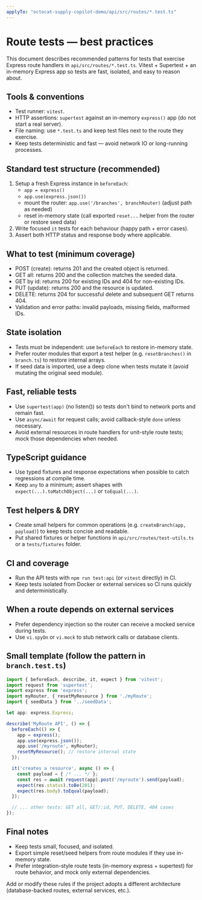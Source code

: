 ```yaml
---
applyTo: "octocat-supply-copilot-demo/api/src/routes/*.test.ts"
---
```


# Route tests — best practices

This document describes recommended patterns for tests that exercise Express route handlers in `api/src/routes/*.test.ts`. Vitest + Supertest + an in-memory Express app so tests are fast, isolated, and easy to reason about.

## Tools & conventions
- Test runner: `vitest`.
- HTTP assertions: `supertest` against an in-memory `express()` app (do not start a real server).
- File naming: use `*.test.ts` and keep test files next to the route they exercise.
- Keep tests deterministic and fast — avoid network IO or long-running processes.

## Standard test structure (recommended)
1. Setup a fresh Express instance in `beforeEach`:
   - `app = express()`
   - `app.use(express.json())`
   - mount the router: `app.use('/branches', branchRouter)` (adjust path as needed)
   - reset in-memory state (call exported `reset...` helper from the router or restore seed data)
2. Write focused `it` tests for each behaviour (happy path + error cases).
3. Assert both HTTP status and response body where applicable.

## What to test (minimum coverage)
- POST (create): returns 201 and the created object is returned.
- GET all: returns 200 and the collection matches the seeded data.
- GET by id: returns 200 for existing IDs and 404 for non-existing IDs.
- PUT (update): returns 200 and the resource is updated.
- DELETE: returns 204 for successful delete and subsequent GET returns 404.
- Validation and error paths: invalid payloads, missing fields, malformed IDs.

## State isolation
- Tests must be independent: use `beforeEach` to restore in-memory state.
- Prefer router modules that export a test helper (e.g. `resetBranches()` in `branch.ts`) to restore internal arrays.
- If seed data is imported, use a deep clone when tests mutate it (avoid mutating the original seed module).

## Fast, reliable tests
- Use `supertest(app)` (no listen()) so tests don't bind to network ports and remain fast.
- Use `async/await` for request calls; avoid callback-style `done` unless necessary.
- Avoid external resources in route handlers for unit-style route tests; mock those dependencies when needed.

## TypeScript guidance
- Use typed fixtures and response expectations when possible to catch regressions at compile time.
- Keep `any` to a minimum; assert shapes with `expect(...).toMatchObject(...)` or `toEqual(...)`.

## Test helpers & DRY
- Create small helpers for common operations (e.g. `createBranch(app, payload)`) to keep tests concise and readable.
- Put shared fixtures or helper functions in `api/src/routes/test-utils.ts` or a `tests/fixtures` folder.

## CI and coverage
- Run the API tests with `npm run test:api` (or `vitest` directly) in CI.
- Keep tests isolated from Docker or external services so CI runs quickly and deterministically.

## When a route depends on external services
- Prefer dependency injection so the router can receive a mocked service during tests.
- Use `vi.spyOn` or `vi.mock` to stub network calls or database clients.

## Small template (follow the pattern in `branch.test.ts`)
```ts
import { beforeEach, describe, it, expect } from 'vitest';
import request from 'supertest';
import express from 'express';
import myRouter, { resetMyResource } from './myRoute';
import { seedData } from '../seedData';

let app: express.Express;

describe('MyRoute API', () => {
  beforeEach(() => {
    app = express();
    app.use(express.json());
    app.use('/myroute', myRouter);
    resetMyResource(); // restore internal state
  });

  it('creates a resource', async () => {
    const payload = { /* ... */ };
    const res = await request(app).post('/myroute').send(payload);
    expect(res.status).toBe(201);
    expect(res.body).toEqual(payload);
  });

  // ... other tests: GET all, GET/:id, PUT, DELETE, 404 cases
});
```

## Final notes
- Keep tests small, focused, and isolated.
- Export simple reset/seed helpers from route modules if they use in-memory state.
- Prefer integration-style route tests (in-memory express + supertest) for route behavior, and mock only external dependencies.

Add or modify these rules if the project adopts a different architecture (database-backed routes, external services, etc.).